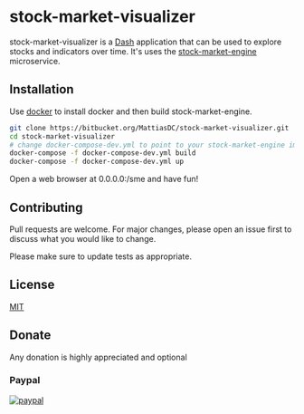 # stock-market-visualizer

stock-market-visualizer is a [Dash](https://dash.plotly.com/) application that can be used to explore stocks and indicators over time. It's uses the [stock-market-engine](https://bitbucket.org/MattiasDC/stock-market-engine.git) microservice.

## Installation

Use [docker](https://www.docker.com/) to install docker and then build stock-market-engine.

```bash
git clone https://bitbucket.org/MattiasDC/stock-market-visualizer.git
cd stock-market-visualizer
# change docker-compose-dev.yml to point to your stock-market-engine image
docker-compose -f docker-compose-dev.yml build
docker-compose -f docker-compose-dev.yml up
```

Open a web browser at 0.0.0.0:/sme and have fun!

## Contributing
Pull requests are welcome. For major changes, please open an issue first to discuss what you would like to change.

Please make sure to update tests as appropriate.

## License
[MIT](https://choosealicense.com/licenses/mit/)

## Donate
Any donation is highly appreciated and optional

### Paypal
[![paypal](https://www.paypalobjects.com/en_US/i/btn/btn_donateCC_LG.gif)](https://www.paypal.com/cgi-bin/webscr?cmd=_s-xclick&hosted_button_id=BCY3MB2C845WJ)